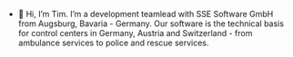 - 👋 Hi, I’m Tim. I’m a development teamlead with SSE Software GmbH from Augsburg, Bavaria - Germany. Our software is the technical basis for control centers in Germany, Austria and Switzerland - from ambulance services to police and rescue services.

<!---
sse-timafh/sse-timafh is a ✨ special ✨ repository because its `README.md` (this file) appears on your GitHub profile.
You can click the Preview link to take a look at your changes.
--->

